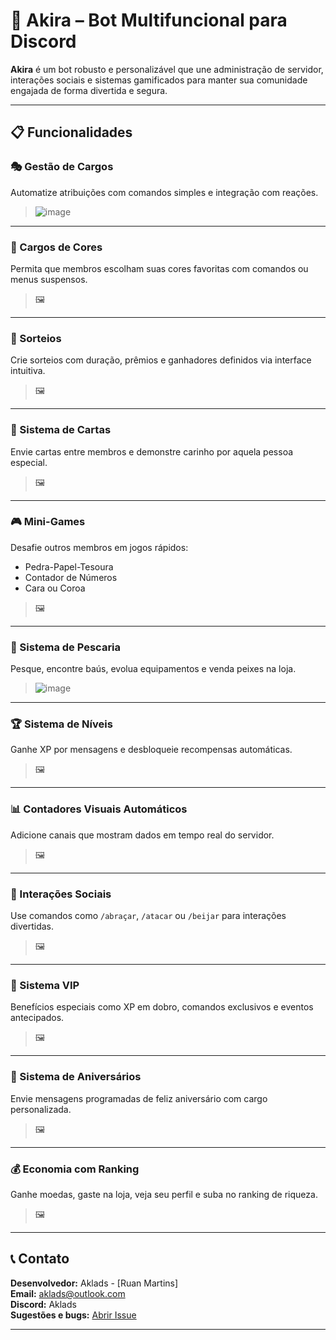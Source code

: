 # 🤖 Akira – Bot Multifuncional para Discord

**Akira** é um bot robusto e personalizável que une administração de servidor, interações sociais e sistemas gamificados para manter sua comunidade engajada de forma divertida e segura.

---

## 📋 Funcionalidades

### 🎭 Gestão de Cargos
Automatize atribuições com comandos simples e integração com reações.

> ![image](https://github.com/user-attachments/assets/e512573a-24d5-4c8f-ba92-46b66d6c3b5c)

---

### 🎨 Cargos de Cores
Permita que membros escolham suas cores favoritas com comandos ou menus suspensos.

> 🖼️ 

---

### 🎁 Sorteios
Crie sorteios com duração, prêmios e ganhadores definidos via interface intuitiva.

> 🖼️ 

---

### 💌 Sistema de Cartas
Envie cartas entre membros e demonstre carinho por aquela pessoa especial.

> 🖼️ 

---

### 🎮 Mini-Games
Desafie outros membros em jogos rápidos:
- Pedra-Papel-Tesoura
- Contador de Números
- Cara ou Coroa

> 🖼️

---

### 🎣 Sistema de Pescaria
Pesque, encontre baús, evolua equipamentos e venda peixes na loja.

> ![image](https://github.com/user-attachments/assets/6218c8b6-5ed9-49b8-9fb6-e743af0c98fe)

---

### 🏆 Sistema de Níveis
Ganhe XP por mensagens e desbloqueie recompensas automáticas.

> 🖼️

---

### 📊 Contadores Visuais Automáticos
Adicione canais que mostram dados em tempo real do servidor.

> 🖼️ 

---

### 💞 Interações Sociais
Use comandos como `/abraçar`, `/atacar` ou `/beijar` para interações divertidas.

> 🖼️ 

---

### 💎 Sistema VIP
Benefícios especiais como XP em dobro, comandos exclusivos e eventos antecipados.

> 🖼️ 

---

### 🎂 Sistema de Aniversários
Envie mensagens programadas de feliz aniversário com cargo personalizada.

> 🖼️

---

### 💰 Economia com Ranking
Ganhe moedas, gaste na loja, veja seu perfil e suba no ranking de riqueza.

> 🖼️ 

---

## 📞 Contato

**Desenvolvedor:** Aklads - [Ruan Martins]  
**Email:** aklads@outlook.com  
**Discord:** Aklads  
**Sugestões e bugs:** [Abrir Issue](https://github.com/Aklads/Akira/issues)

---
